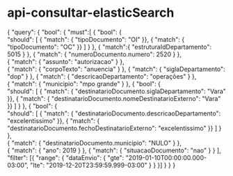 # api-consultar-elasticSearch

{
    "query": {
        "bool": {
            "must":[
                {
                    "bool": {   
                        "should": [
                            { "match": { "tipoDocumento": "OI" }},
                            { "match": { "tipoDocumento": "OC" }}
                        ]
                    }
                },
                {
                    "match":{
                        "estruturaIdDepartamento": 5015
                    }
                },
                {
                    "match": {
                        "numeroDocumento.numero": 2520
                    }
                },              
                {
                    "match": {
                        "assunto": "autorizacao"
                    }
                },              
                {
                    "match": {
                        "corpoTexto": "anuencia"
                    }
                },
                {
                    "match": {
                        "siglaDepartamento": "dop"
                    }
                },
                {
                    "match": {
                        "descricaoDepartamento": "operações"
                    }
                },              
                {
                    "match": {
                        "municipio": "mpo grande"
                    }
                },
                {
                    "bool": {   
                        "should": [
                            { "match": { "destinatarioDocumento.siglaDepartamento": "Vara" }},
                            { "match": { "destinatarioDocumento.nomeDestinatarioExterno": "Vara" }}
                        ]
                    }
                },
                {
                    "bool": {   
                        "should": [
                            { "match": { "destinatarioDocumento.descricaoDepartamento": "excelentissimo" }},
                            { "match": { "destinatarioDocumento.fechoDestinatarioExterno": "excelentissimo" }}
                        ]
                    }
                },              
                {
                    "match": {
                        "destinatarioDocumento.municipio": "NULO"
                    }
                },              
                {
                    "match": {
                        "ano": 2019
                    }
                },
                {
                    "match": {
                        "situacaoDocumento": "nao"
                    }
                }
            ],
            "filter": [{
                "range": { 
                    "dataEnvio": { 
                        "gte": "2019-01-10T00:00:00.000-03:00",
                        "lte": "2019-12-20T23:59:59.999-03:00"
                    }
                }
            }]
        }
    }
}
